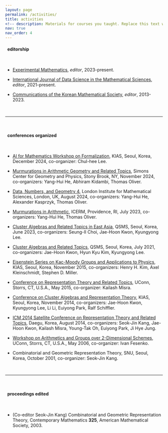 ```yaml
---
layout: page
permalink: /activities/
title: activities
<!-- description: Materials for courses you taught. Replace this text with your description. -->
nav: true
nav_order: 4
---
```


<h4>&nbsp; editorship</h4>
<br>
<ul>
<li><p><a href="https://www.tandfonline.com/journals/uexm20">Experimental Mathematics</a>, <i> editor</i>, 2023-present.</p></li>

<li><p><a href="https://www.worldscientific.com/worldscinet/ijdsms">International Journal of Data Science in the Mathematical Sciences</a>, <i> editor</i>, 2021-present.</p></li>

<li><p><a href="http://ckms.kms.or.kr/">Communications of the Korean Mathematical Society</a>, <i> editor</i>, 2013-2023.</p></li>

</ul>

<br>
<hr>
<br>

<h4>&nbsp; conferences organized</h4>
<br>
<ul>

<li><p><a href="http://events.kias.re.kr/h/AIforMath/">AI for Mathematics Workshop on Formalization</a>, KIAS, Seoul, Korea, December 2024, co-organizer: Chul-hee Lee.</p></li>

<li><p><a href="https://scgp.stonybrook.edu/archives/43116">Murmurations in Arithmetic Geometry and Related Topics</a>, Simons Center for Geometry and Physics, Stony Brook, NY, November 2024, co-organizers: Yang-Hui He, Abhiram Kidambi, Thomas Oliver.</p></li>

<li><p><a href="https://sites.google.com/view/danger4workshop/home?authuser=0">Data, Numbers, and Geometry 4</a>, London Institute for Mathematical Sciences, London, UK, August 2024, co-organizers: Yang-Hui He, Alexander Kasprzyk, Thomas Oliver.</p></li>

<li><p><a href="https://icerm.brown.edu/events/htw-23-ma/">Murmurations in Arithmetic</a>, ICERM, Providence, RI, July 2023, co-organizers: Yang-Hui He, Thomas Oliver.</p></li>

<li><p><a href="http://qsms.math.snu.ac.kr/cartea2023">Cluster Algebras and Related Topics in East Asia</a>, QSMS, Seoul, Korea, June 2023, co-organizers: Seung-Il Choi, Jae-Hoon Kwon, Kyungyong Lee.</p></li>

<li><p><a href="http://qsms.math.snu.ac.kr/QSMS2021CART">Cluster Algebras and Related Topics</a>, QSMS, Seoul, Korea, July 2021, co-organizers: Jae-Hoon Kwon, Hyun Kyu Kim, Kyungyong Lee.</p></li>

<li><p><a href="http://home.kias.re.kr/MKG/h/EKM2015/?pageNo=1473">Eisenstein Series on Kac-Moody Groups
and Applications to Physics</a>, KIAS, Seoul, Korea, November 2015, co-organizers: Henry H. Kim, Axel Kleinschmidt, Stephen D. Miller.</p></li>


<li><p><a href="Conferences/storrs_15.html">Conference on Representation Theory and Related Topics</a>, UConn, Storrs, CT, U.S.A., May 2015, co-organizer: Kailash Misra.</p></li>

<li><p><a href="http://home.kias.re.kr/MKG/h/CCART2014/">Conference on Cluster Algebras and Representation Theory</a>, KIAS, Seoul, Korea, November 2014, co-organizers: Jae-Hoon Kwon, Kyungyong Lee, Li Li, Euiyong Park, Ralf Schiffler.</p></li>

<li><p><a href="https://sites.google.com/site/icm2014satelliterepn/home">ICM 2014 Satellite  Conference on Representation Theory and Related Topics</a>, Daegu, Korea, August 2014, co-organizers: Seok-Jin Kang, Jae-Hoon Kwon, Kailash Misra,  Young-Tak Oh, Euiyong Park, Ji Hye Jung.</p></li>

<li><p><a href="Conferences/storrs_06.html">Workshop on Arithmetics and Groups over 2-Dimensional Schemes</a>, UConn, Storrs, CT, U.S.A., May 2006, co-organizer: Ivan Fesenko.</p></li>

<li><p>Combinatorial and Geometric Representation Theory, SNU, Seoul,
Korea, October 2001, co-organizer: Seok-Jin Kang.</p></li>

</ul>

<br>
<hr>
<br>

<h4>&nbsp; proceedings edited</h4>

<br>
<ul>

<li><p>(Co-editor Seok-Jin Kang)  Combinatorial and Geometric Representation Theory,    Contemporary Mathematics <b>325</b>, American Mathematical Society, 2003.
</p></li>

</ul>



